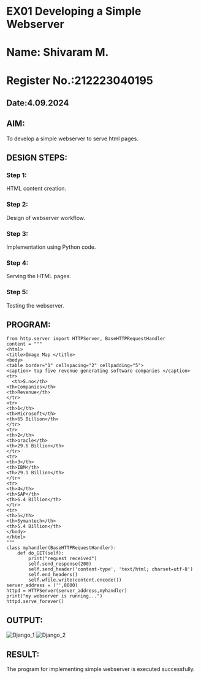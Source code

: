 # EX01 Developing a Simple Webserver
# Name: Shivaram M.
# Register No.:212223040195
## Date:4.09.2024

## AIM:
To develop a simple webserver to serve html pages.

## DESIGN STEPS:
### Step 1: 
HTML content creation.

### Step 2:
Design of webserver workflow.

### Step 3:
Implementation using Python code.

### Step 4:
Serving the HTML pages.

### Step 5:
Testing the webserver.

## PROGRAM:
```
from http.server import HTTPServer, BaseHTTPRequestHandler
content = """
<html>
<title>Image Map </title>
<body>
<table border="1" cellspacing="2" cellpadding="5">
<caption> top five revenue generating software companies </caption>
<tr>
  <th>S.no</th>
<th>Companies</th>
<th>Revenue</th>
</tr>
<tr>
<th>1</th>
<th>Microsoft</th>
<th>65 Billion</th>
</tr>
<tr>
<th>2</th>
<th>oracle</th>
<th>29.6 Billion</th>
</tr>
<tr>
<th>3</th>
<th>IBM</th>
<th>29.1 Billion</th>
</tr>
<tr>
<th>4</th>
<th>SAP</th>
<th>6.4 Billion</th>
</tr>
<tr>
<th>5</th>
<th>Symantech</th>
<th>5.4 Billion</th>
</body>
</html>
"""
class myhandler(BaseHTTPRequestHandler):
    def do_GET(self):
        print("request received")
        self.send_response(200)
        self.send_header('content-type', 'text/html; charset=utf-8')
        self.end_headers()
        self.wfile.write(content.encode())
server_address = ('',8000)
httpd = HTTPServer(server_address,myhandler)
print("my webserver is running...")
httpd.serve_forever()
```

## OUTPUT:
![Django_1](https://github.com/user-attachments/assets/cc136be2-5035-4732-84f2-3d508561632b)
![Django_2](https://github.com/user-attachments/assets/2ebb22fe-1a6a-48e5-b449-aaa858d18e09)



## RESULT:
The program for implementing simple webserver is executed successfully.
